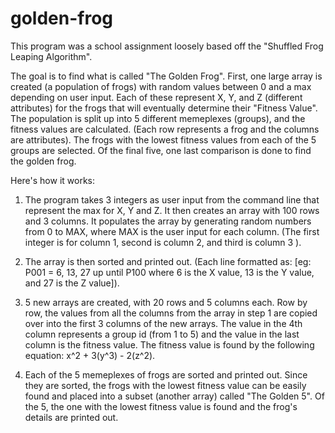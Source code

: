 # golden-frog

This program was a school assignment loosely based off the "Shuffled Frog Leaping Algorithm". 

The goal is to find what is called "The Golden Frog". First, one large array is created (a population of frogs) with random values between 0 and a max depending on user input. Each of these represent X, Y, and Z (different attributes) for the frogs that will eventually determine their "Fitness Value". The population is split up into 5 different memeplexes (groups), and the fitness values are calculated. (Each row represents a frog and the columns are attributes). The frogs with the lowest fitness values from each of the 5 groups are selected. Of the final five, one last comparison is done to find the golden frog. 

Here's how it works:

1. The program takes 3 integers as user input from the command line that represent the max for X, Y and Z. It then creates an array with 100 rows and 3 columns. It populates the array by generating random numbers from 0 to MAX, where MAX is the user input for each column. (The first integer is for column 1, second is column 2, and third is column 3 ). 

2. The array is then sorted and printed out. (Each line formatted as: [eg: P001 = 6, 13, 27 up until P100 where 6 is the X value, 13 is the Y value, and 27 is the Z value]).

3. 5 new arrays are created, with 20 rows and 5 columns each. Row by row, the values from all the columns from the array in step 1 are copied over into the first 3 columns of the new arrays. The value in the 4th column represents a group id (from 1 to 5) and the value in the last column is the fitness value. The fitness value is found by the following equation: x^2 + 3(y^3) - 2(z^2).

4. Each of the 5 memeplexes of frogs are sorted and printed out. Since they are sorted, the frogs with the lowest fitness value can be easily found and placed into a subset (another array) called "The Golden 5". Of the 5, the one with the lowest fitness value is found and the frog's details are printed out.
